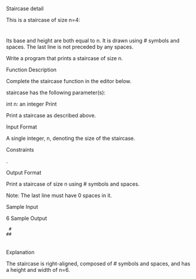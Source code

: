 Staircase detail

This is a staircase of size n=4:

   #
  ##
 ###
####
Its base and height are both equal to n. It is drawn using # symbols and spaces. The last line is not preceded by any spaces.

Write a program that prints a staircase of size n.

Function Description

Complete the staircase function in the editor below.

staircase has the following parameter(s):

int n: an integer
Print

Print a staircase as described above.

Input Format

A single integer, n, denoting the size of the staircase.

Constraints

 .

Output Format

Print a staircase of size n using # symbols and spaces.

Note: The last line must have 0 spaces in it.

Sample Input

6
Sample Output

     #
    ##
   ###
  ####
 #####
######
Explanation

The staircase is right-aligned, composed of # symbols and spaces, and has a height and width of n=6.
